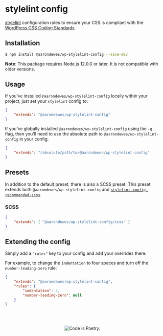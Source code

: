 # stylelint config

[stylelint](https://stylelint.io/) configuration rules to ensure your CSS is compliant with the [WordPress CSS Coding Standards](https://developer.wordpress.org/coding-standards/wordpress-coding-standards/css/).

## Installation

```bash
$ npm install @aarondewes/wp-stylelint-config --save-dev
```

**Note**: This package requires Node.js 12.0.0 or later. It is not compatible with older versions.

## Usage

If you've installed `@aarondewes/wp-stylelint-config` locally within your project, just set your `stylelint` config to:

```json
{
	"extends": "@aarondewes/wp-stylelint-config"
}
```

If you've globally installed `@aarondewes/wp-stylelint-config` using the `-g` flag, then you'll need to use the absolute path to `@aarondewes/wp-stylelint-config` in your config:

```json
{
	"extends": "/absolute/path/to/@aarondewes/wp-stylelint-config"
}
```

## Presets

In addition to the default preset, there is also a SCSS preset. This preset extends both `@aarondewes/wp-stylelint-config` and [`stylelint-config-recommended-scss`](https://github.com/kristerkari/stylelint-config-recommended-scss).

### SCSS

```json
{
	"extends": [ "@aarondewes/wp-stylelint-config/scss" ]
}
```

## Extending the config

Simply add a `"rules"` key to your config and add your overrides there.

For example, to change the `indentation` to four spaces and turn off the `number-leading-zero` rule:

```json
{
	"extends": "@aarondewes/wp-stylelint-config",
	"rules": {
		"indentation": 4,
		"number-leading-zero": null
	}
}
```

<br/><br/><p align="center"><img src="https://s.w.org/style/images/codeispoetry.png?1" alt="Code is Poetry." /></p>
